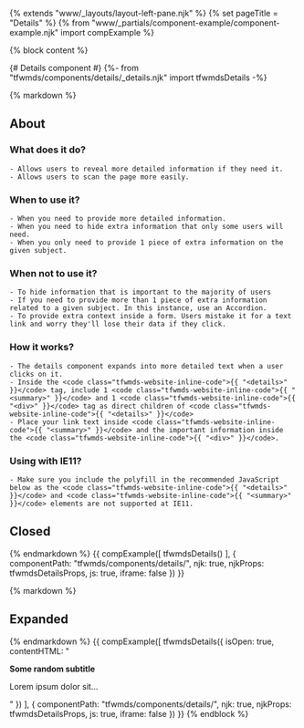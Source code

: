 {% extends "www/_layouts/layout-left-pane.njk" %}
{% set pageTitle = "Details" %}
{% from "www/_partials/component-example/component-example.njk" import compExample %}

{% block content %}

{# Details component #}
{%- from "tfwmds/components/details/_details.njk" import tfwmdsDetails -%}

{% markdown %}

## About

### What does it do?

    - Allows users to reveal more detailed information if they need it.
    - Allows users to scan the page more easily.

### When to use it?

    - When you need to provide more detailed information.
    - When you need to hide extra information that only some users will need.
    - When you only need to provide 1 piece of extra information on the given subject.

### When not to use it?

    - To hide information that is important to the majority of users
    - If you need to provide more than 1 piece of extra information related to a given subject. In this instance, use an Accordion.
    - To provide extra context inside a form. Users mistake it for a text link and worry they'll lose their data if they click.

### How it works?

    - The details component expands into more detailed text when a user clicks on it.
    - Inside the <code class="tfwmds-website-inline-code">{{ "<details>" }}</code> tag, include 1 <code class="tfwmds-website-inline-code">{{ "<summary>" }}</code> and 1 <code class="tfwmds-website-inline-code">{{ "<div>" }}</code> tag as direct children of <code class="tfwmds-website-inline-code">{{ "<details>" }}</code>
    - Place your link text inside <code class="tfwmds-website-inline-code">{{ "<summary>" }}</code> and the important information inside the <code class="tfwmds-website-inline-code">{{ "<div>" }}</code>.

### Using with IE11?

    - Make sure you include the polyfill in the recommended JavaScript below as the <code class="tfwmds-website-inline-code">{{ "<details>" }}</code> and <code class="tfwmds-website-inline-code">{{ "<summary>" }}</code> elements are not supported at IE11.

## Closed

{% endmarkdown %}
{{
    compExample([
        tfwmdsDetails()
    ],
    {
      componentPath: "tfwmds/components/details/",
      njk: true,
      njkProps: tfwmdsDetailsProps,
      js: true,
      iframe: false
    })
}}

{% markdown %}

## Expanded

{% endmarkdown %}
{{
    compExample([
        tfwmdsDetails({
            isOpen: true,
            contentHTML: "<p><strong>Some random subtitle</strong></p><p>Lorem ipsum dolor sit...</p>"
        })
    ],
    {
      componentPath: "tfwmds/components/details/",
      njk: true,
      njkProps: tfwmdsDetailsProps,
      js: true,
      iframe: false
    })
}}
{% endblock %}
